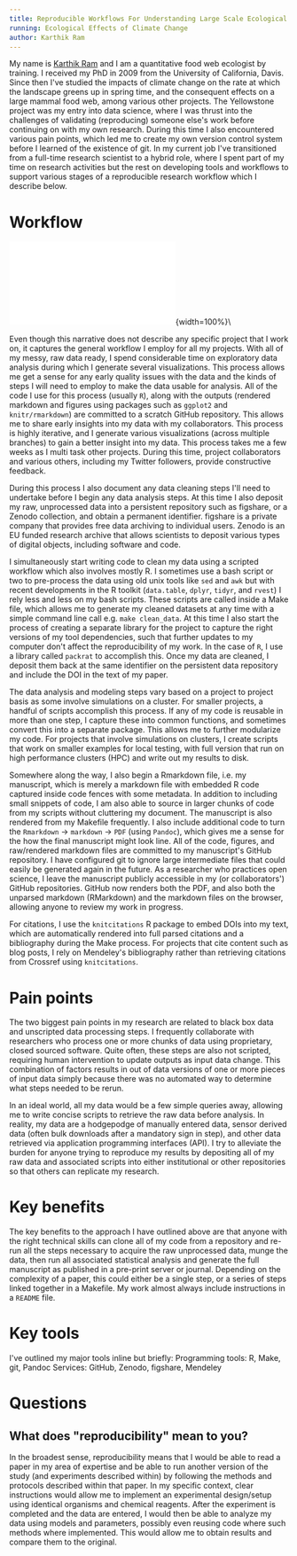 ```yaml
---
title: Reproducible Workflows For Understanding Large Scale Ecological Effects Of Climate Change
running: Ecological Effects of Climate Change
author: Karthik Ram
---
```


My name is [Karthik Ram](http://karthik.io) and I am a quantitative food web ecologist by training. I received my PhD in 2009 from the University of California, Davis. Since then I've studied the impacts of climate change on the rate at which the landscape greens up in spring time, and the consequent effects on a large mammal food web, among various other projects. The Yellowstone project was my entry into data science, where I was thrust into the challenges of validating (reproducing) someone else's work before continuing on with my own research. During this time I also encountered various pain points, which led me to create my own version control system before I learned of the existence of git. In my current job I've transitioned from a full-time research scientist to a hybrid role, where I spent part of my time on research activities but the rest on developing tools and workflows to support various stages of a reproducible research workflow which I describe below.

# Workflow

![Diagram](kram.pdf){width=100%}\

Even though this narrative does not describe any specific project that I work on, it captures the general workflow I employ for all my projects. With all of my messy, raw data ready, I spend considerable time on exploratory data analysis during which I generate several visualizations. This process allows me get a sense for any early quality issues with the data and the kinds of steps I will need to employ to make the data usable for analysis. All of the code I use for this process (usually `R`), along with the outputs (rendered markdown and figures using packages such as `ggplot2` and `knitr/rmarkdown`) are committed to a scratch GitHub repository. This allows me to share early insights into my data with my collaborators. This process is highly iterative, and I generate various visualizations (across multiple branches) to gain a better insight into my data. This process takes me a few weeks as I multi task other projects. During this time, project collaborators and various others, including my Twitter followers, provide constructive feedback.

During this process I also document any data cleaning steps I'll need to undertake before I begin any data analysis steps. At this time I also deposit my raw, unprocessed data into a persistent repository such as figshare, or a Zenodo collection, and obtain a permanent identifier. figshare is a private company that provides free data archiving to individual users.  Zenodo is an EU funded research archive that allows scientists to deposit various types of digital objects, including software and code.

I simultaneously start writing code to clean my data using a scripted workflow which also involves mostly R. I sometimes use a bash script or two to pre-process the data using old unix tools like `sed` and `awk` but with recent developments in the R toolkit (`data.table`, `dplyr`, `tidyr`, and `rvest`) I rely less and less on my bash scripts. These scripts are called inside a Make file, which allows me to generate my cleaned datasets at any time with a simple command line call e.g. `make clean_data`. At this time I also start the process of creating a separate library for the project to capture the right versions of my tool dependencies, such that further updates to my computer don't affect the reproducibility of my work. In the case of `R`, I use a library called `packrat` to accomplish this. Once my data are cleaned, I deposit them back at the same identifier on the persistent data repository and include the DOI in the text of my paper.

The data analysis and modeling steps vary based on a project to project basis as some involve simulations on a cluster. For smaller projects, a handful of scripts accomplish this process. If any of my code is reusable in more than one step, I capture these into common functions, and sometimes convert this into a separate package. This allows me to further modularize my code.
For projects that involve simulations on clusters, I create scripts that work on smaller examples for local testing, with full version that run on high performance clusters (HPC) and write out my results to disk.

Somewhere along the way, I also begin a Rmarkdown file, i.e. my manuscript, which is merely a markdown file with embedded R code captured inside code fences with some metadata. In addition to including small snippets of code, I am also able to source in larger chunks of code from my scripts without cluttering my document. The manuscript is also rendered from my Makefile frequently. I also include additional code to turn the `Rmarkdown` → `markdown` → `PDF` (using `Pandoc`), which gives me a sense for the how the final manuscript might look line. All of the code, figures, and raw/rendered markdown files are committed to my manuscript's GitHub repository. I have configured git to ignore large intermediate files that could easily be generated again in the future. As a researcher who practices open science, I leave the manuscript publicly accessible in my (or collaborators') GitHub repositories. GitHub now renders both the PDF, and also both the unparsed markdown (RMarkdown) and the markdown files on the browser, allowing anyone to review my work in progress. 

For citations, I use the `knitcitations` R package to embed DOIs into my text, which are automatically rendered into full parsed citations and a bibliography during the Make process. For projects that cite content such as blog posts, I rely on Mendeley's bibliography rather than retrieving citations from Crossref using `knitcitations`.

# Pain points

The two biggest pain points in my research are related to black box data and unscripted data processing steps. I frequently collaborate with researchers who process one or more chunks of data using proprietary, closed sourced software. Quite often, these steps are also not scripted, requiring human intervention to update outputs as input data change. This combination of factors results in out of data versions of one or more pieces of input data simply because there was no automated way to determine what steps needed to be rerun.

In an ideal world, all my data would be a few simple queries away, allowing me to write concise scripts to retrieve the raw data before analysis. In reality, my data are a hodgepodge of manually entered data, sensor derived data (often bulk downloads after a mandatory sign in step), and other data retrieved via application programming interfaces (API). I try to alleviate the burden for anyone trying to reproduce my results by depositing all of my raw data and associated scripts into either institutional or other repositories so that others can replicate my research.

# Key benefits

The key benefits to the approach I have outlined above are that anyone with the right technical skills can clone all of my code from a repository and re-run all the steps necessary to acquire the raw unprocessed data, munge the data, then run all associated statistical analysis and generate the full manuscript as published in a pre-print server or journal. Depending on the complexity of a paper, this could either be a single step, or a series of steps linked together in a Makefile. My work almost always include instructions in a `README` file. 

# Key tools 

I've outlined my major tools inline but briefly:
Programming tools: R, Make, git, Pandoc
Services: GitHub, Zenodo, figshare, Mendeley

# Questions

## What does "reproducibility" mean to you?

In the broadest sense, reproducibility means that I would be able to read a paper in my area of expertise and be able to run another version of the study (and experiments described within) by following the methods and protocols described within that paper. In my specific context, clear instructions would allow me to implement an experimental design/setup using identical organisms and chemical reagents. After the experiment is completed and the data are entered, I would then be able to analyze my data using models and parameters, possibly even reusing code where such methods where implemented. This would allow me to obtain results and compare them to the original.
